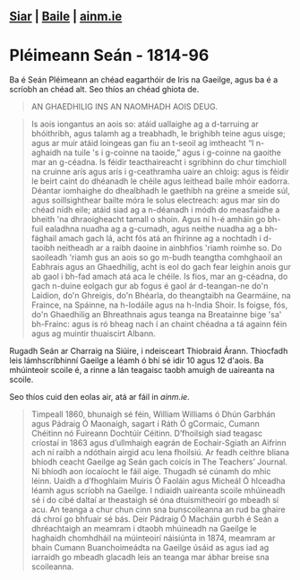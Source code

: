 [Siar](/daoine.xml) | [Baile](/index.html) | [ainm.ie](https://www.ainm.ie/Bio.aspx?ID=38)
------------------
# Pléimeann Seán - 1814-96

Ba é Seán Pléimeann an chéad eagarthóir de Iris na Gaeilge,
agus ba é a scríobh an chéad alt. Seo thíos an chéad ghiota
de.

> AN GHAEDHILIG INS AN NAOMHADH AOIS DEUG.

> Is aois iongantus an aois so: atáid uallaighe ag a d-tarruing ar bhóithribh, agus talamh ag a treabhadh, le
brighibh teine agus uisge; agus ar muir atáid loingeas gan fiu an t-seoil ag imtheacht “I n-aghaidh na tuile 's
i g-coinne na taoide,” agus i g-coinne na gaoithe mar an g-céadna.  Is féidir teacthaireacht i sgribhinn do
chur timchioll na cruinne arís agus arís i g-ceathramha uaire an chloig: agus is féidir le beirt caint do
dhéanadh le chéile agus leithead baile mhóir eadorra.  Déantar iomhaighe do dhealbhadh le gaethibh na
gréine a smeide súl, agus soillsighthear bailte móra le solus electreach: agus mar sin do chéad nídh eile;
atáid siad ag a n-déanadh i módh do measfaidhe a bheith 'na dhraoigheacht tamall o shoin.  Agus ní h-é
amháin go bh-fuil ealadhna nuadha ag a g-cumadh, agus neithe nuadha ag a bh-fághail amach gach lá,
acht fós atá an fhírinne ag a nochtadh i d-taoibh neitheadh ar a raibh daoine in ainbhfios 'riamh roimhe so.
Do saoileadh 'riamh gus an aois so go m-budh teangtha comhghaoil an Eabhrais agus an Ghaedhilig, acht is
eol do gach fear leighin anois gur ab gaol i bh-fad amach atá aca le chéile.  Is fios, mar an g-céadna, do gach
n-duine eolgach gur ab fogus é gaol ár d-teangan-ne do'n Laidion, do'n Ghreigis, do'n Bhéarla, do
theangtaibh na Gearmáine, na Fraince, na Spáinne, na h-Iodáile agus na h-India Shoir.  Is foigse, fós, do'n
Ghaedhilig an Bhreathnais agus teanga na Breatainne bige 'sa' bh-Frainc: agus is ró bheag nach í an chaint
chéadna a tá againn féin agus ag muintir thuaiscirt Albann.

Rugadh Seán ar Charraig na Siúire, i ndeisceart Thiobraid Árann. Thiocfadh leis
lámhscríbhinní Gaeilge a léamh ó bhí sé idir 10 agus 12 d'aois. Ba mhúinteoir
scoile é, a rinne a lán teagaisc taobh amuigh de uaireanta na scoile.

Seo thíos cuid den eolas air, atá ar fáil in *ainm.ie*.

> Timpeall 1860, bhunaigh sé féin, William Williams ó Dhún Garbhán agus Pádraig Ó Maonaigh, sagart i Ráth Ó gCormaic, Cumann Chéitinn nó Fuireann Dochtúir Céitinn. D’fhoilsigh siad teagasc críostaí in 1863 agus d’ullmhaigh eagrán de Eochair-Sgiath an Aifrinn ach ní raibh a ndóthain airgid acu lena fhoilsiú. Ar feadh ceithre bliana bhíodh ceacht Gaeilge ag Seán gach coicís in The Teachers’ Journal. Ní bhíodh aon íocaíocht le fáil aige. Thugadh sé cúnamh do mhic léinn. Uaidh a d’fhoghlaim Muiris Ó Faoláin agus Micheál Ó hIceadha léamh agus scríobh na Gaeilge. I ndiaidh uaireanta scoile mhúineadh sé í do cibé daltaí ar theastaigh sé óna dtuismitheoirí go mbeadh sí acu. An teanga a chur chun cinn sna bunscoileanna an rud ba ghaire dá chroí go bhfuair sé bás. Deir Pádraig Ó Macháin gurbh é Seán a dhréachtaigh an meamram i dtaobh mhúineadh na Gaeilge le haghaidh chomhdháil na múinteoirí náisiúnta in 1874, meamram ar bhain Cumann Buanchoimeádta na Gaeilge úsáid as agus iad ag iarraidh go mbeadh glacadh leis an teanga mar ábhar breise sna scoileanna.
